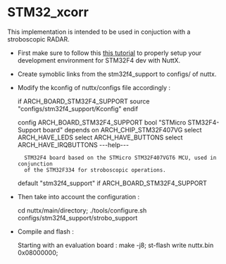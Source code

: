 # STM32_xcorr

This implementation is intended to be used in conjuction with a stroboscopic RADAR.

* First make sure to follow this [this tutorial](https://mhageh.github.io/stm32/2016/05/28/stm32-dev.html) to properly setup your development environment for STM32F4 dev with NuttX. 
* Create symoblic links from the stm32f4_support to configs/ of nuttx.
* Modify the kconfig of nuttx/configs file accordingly :
 
    if ARCH_BOARD_STM32F4_SUPPORT
		source "configs/stm32f4_support/Kconfig"
	endif

	config ARCH_BOARD_STM32F4_SUPPORT
	bool "STMicro STM32F4-Support board"
	depends on ARCH_CHIP_STM32F407VG
	select ARCH_HAVE_LEDS
	select ARCH_HAVE_BUTTONS
	select ARCH_HAVE_IRQBUTTONS	
	---help---
		
		STM32F4 board based on the STMicro STM32F407VGT6 MCU, used in conjunction
		of the STM32F334 for stroboscopic operations.

	default "stm32f4_support"           if ARCH_BOARD_STM32F4_SUPPORT
* Then take into account the configuration :
    
    cd nuttx/main/directory;
    ./tools/configure.sh configs/stm32f4_support/strobo_support
* Compile and flash :
    
    Starting with an evaluation board :
    make -j8; st-flash write nuttx.bin 0x08000000; 

